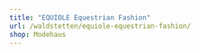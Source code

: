 ```yaml
---
title: "EQUIOLE Equestrian Fashion"
url: /waldstetten/equiole-equestrian-fashion/
shop: Modehaus
---
```

